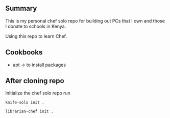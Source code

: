 ## Summary

This is my personal chef solo repo for building out PCs that I own and those I donate to schools in Kenya.

Using this repo to learn Chef.

## Cookbooks
* apt -> to install packages

## After cloning repo

Initialize the chef solo repo run

```
knife-solo init .

librarian-chef init .

```
